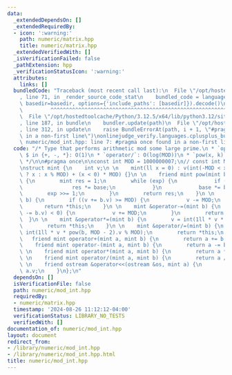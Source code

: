 ```yaml
---
data:
  _extendedDependsOn: []
  _extendedRequiredBy:
  - icon: ':warning:'
    path: numeric/matrix.hpp
    title: numeric/matrix.hpp
  _extendedVerifiedWith: []
  _isVerificationFailed: false
  _pathExtension: hpp
  _verificationStatusIcon: ':warning:'
  attributes:
    links: []
  bundledCode: "Traceback (most recent call last):\n  File \"/opt/hostedtoolcache/Python/3.12.5/x64/lib/python3.12/site-packages/onlinejudge_verify/documentation/build.py\"\
    , line 71, in _render_source_code_stat\n    bundled_code = language.bundle(stat.path,\
    \ basedir=basedir, options={'include_paths': [basedir]}).decode()\n          \
    \         ^^^^^^^^^^^^^^^^^^^^^^^^^^^^^^^^^^^^^^^^^^^^^^^^^^^^^^^^^^^^^^^^^^^^^^^^^^^^^^^^^\n\
    \  File \"/opt/hostedtoolcache/Python/3.12.5/x64/lib/python3.12/site-packages/onlinejudge_verify/languages/cplusplus.py\"\
    , line 187, in bundle\n    bundler.update(path)\n  File \"/opt/hostedtoolcache/Python/3.12.5/x64/lib/python3.12/site-packages/onlinejudge_verify/languages/cplusplus_bundle.py\"\
    , line 312, in update\n    raise BundleErrorAt(path, i + 1, \"#pragma once found\
    \ in a non-first line\")\nonlinejudge_verify.languages.cplusplus_bundle.BundleErrorAt:\
    \ numeric/mod_int.hpp: line 7: #pragma once found in a non-first line\n"
  code: "/* Type that performs arithmetic mod some large prime.\n * `operator$` for\
    \ $ in {+, -, *}: O(1)\n * `operator/`: O(log(MOD))\n * `pow(x, k)`: O(log(k))\n\
    \ */\n\n#pragma once\n\nconst int MOD = 1000000007;\n// const int MOD = 998244353;\n\
    \nstruct mint {\n    int v;\n \n    mint(ll x = 0) : v(int(-MOD < x && x < MOD\
    \ ? x : x % MOD) + (x < 0) * MOD) {}\n \n    friend mint pow(mint base, int exp)\
    \ {\n        mint res = 1;\n        while (exp) {\n            if (exp & 1) {\n\
    \                res *= base;\n            }\n            base *= base;\n    \
    \        exp >>= 1;\n        }\n        return res;\n    }\n \n    mint &operator+=(mint\
    \ b) {\n        if ((v += b.v) >= MOD) {\n            v -= MOD;\n        }\n \
    \       return *this;\n    }\n \n    mint &operator-=(mint b) {\n        if ((v\
    \ -= b.v) < 0) {\n            v += MOD;\n        }\n        return *this;\n  \
    \  }\n \n    mint &operator*=(mint b) {\n        v = int(1ll * v * b.v % MOD);\n\
    \        return *this;\n    }\n \n    mint &operator/=(mint b) {\n        v =\
    \ int(1ll * v * pow(b, MOD - 2).v % MOD);\n        return *this;\n    }\n \n \
    \   friend mint operator+(mint a, mint b) {\n        return a += b;\n    }\n \n\
    \    friend mint operator-(mint a, mint b) {\n        return a -= b;\n    }\n\
    \ \n    friend mint operator*(mint a, mint b) {\n        return a *= b;\n    }\n\
    \ \n    friend mint operator/(mint a, mint b) {\n        return a /= b;\n    }\n\
    \ \n    friend ostream &operator<<(ostream &os, mint a) {\n        return os <<\
    \ a.v;\n    }\n};\n"
  dependsOn: []
  isVerificationFile: false
  path: numeric/mod_int.hpp
  requiredBy:
  - numeric/matrix.hpp
  timestamp: '2024-08-26 11:12:12-04:00'
  verificationStatus: LIBRARY_NO_TESTS
  verifiedWith: []
documentation_of: numeric/mod_int.hpp
layout: document
redirect_from:
- /library/numeric/mod_int.hpp
- /library/numeric/mod_int.hpp.html
title: numeric/mod_int.hpp
---
```

